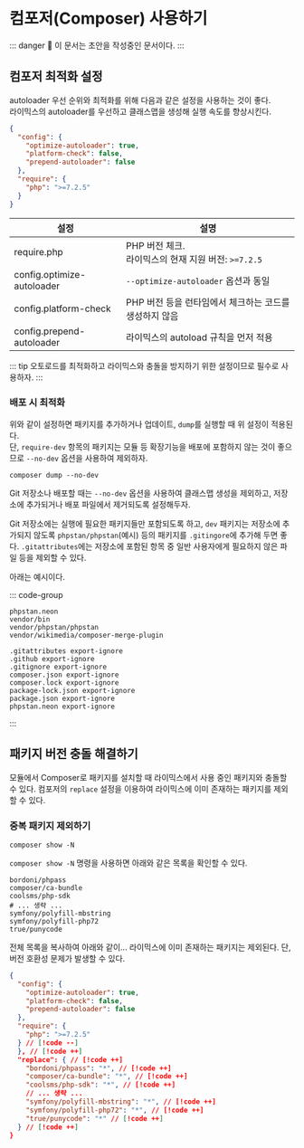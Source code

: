 # 컴포저(Composer) 사용하기

::: danger
🚧 이 문서는 초안을 작성중인 문서이다.
:::

## 컴포저 최적화 설정 <Badge type="danger" text="🚧 초안 작성중" />

autoloader 우선 순위와 최적화를 위해 다음과 같은 설정을 사용하는 것이 좋다.  
라이믹스의 autoloader를 우선하고 클래스맵을 생성해 실행 속도를 향상시킨다.

```json
{
  "config": {
    "optimize-autoloader": true,
    "platform-check": false,
    "prepend-autoloader": false
  },
  "require": {
    "php": ">=7.2.5"
  }
}
```

| 설정                       | 설명                                                   |
| -------------------------- | ------------------------------------------------------ |
| require.php                | PHP 버전 체크.<br>라이믹스의 현재 지원 버전: `>=7.2.5` |
| config.optimize-autoloader | `--optimize-autoloader` 옵션과 동일                    |
| config.platform-check      | PHP 버전 등을 런타임에서 체크하는 코드를 생성하지 않음 |
| config.prepend-autoloader  | 라이믹스의 autoload 규칙을 먼저 적용                   |

::: tip
오토로드를 최적화하고 라이믹스와 충돌을 방지하기 위한 설정이므로 필수로 사용하자.
:::

### 배포 시 최적화

위와 같이 설정하면 패키지를 추가하거나 업데이트, `dump`를 실행할 때 위 설정이 적용된다.  
단, `require-dev` 항목의 패키지는 모듈 등 확장기능을 배포에 포함하지 않는 것이 좋으므로 `--no-dev` 옵션을 사용하여 제외하자.

```shell
composer dump --no-dev
```

Git 저장소나 배포할 때는 `--no-dev` 옵션을 사용하여 클래스맵 생성을 제외하고, 저장소에 추가되거나 배포 파일에서 제거되도록 설정해두자.

Git 저장소에는 실행에 필요한 패키지들만 포함되도록 하고, `dev` 패키지는 저장소에 추가되지 않도록 `phpstan/phpstan`(예시) 등의 패키지를 `.gitingore`에 추가해 두면 좋다. `.gitattributes`에는 저장소에 포함된 항목 중 일반 사용자에게 필요하지 않은 파일 등을 제외할 수 있다.

아래는 예시이다.

::: code-group

```[.gitignore]
phpstan.neon
vendor/bin
vendor/phpstan/phpstan
vendor/wikimedia/composer-merge-plugin
```

```[.gitattributes]
.gitattributes export-ignore
.github export-ignore
.gitignore export-ignore
composer.json export-ignore
composer.lock export-ignore
package-lock.json export-ignore
package.json export-ignore
phpstan.neon export-ignore

```

:::

## 패키지 버전 충돌 해결하기 <Badge type="danger" text="🚧 초안 작성중" />

모듈에서 Composer로 패키지를 설치할 때 라이믹스에서 사용 중인 패키지와 충돌할 수 있다.
컴포저의 `replace` 설정을 이용하여 라이믹스에 이미 존재하는 패키지를 제외할 수 있다.

### 중복 패키지 제외하기

```shell
composer show -N
```

`composer show -N` 명령을 사용하면 아래와 같은 목록을 확인할 수 있다.

```shell
bordoni/phpass
composer/ca-bundle
coolsms/php-sdk
# ... 생략 ...
symfony/polyfill-mbstring
symfony/polyfill-php72
true/punycode
```

전체 목록을 복사하여 아래와 같이... 라이믹스에 이미 존재하는 패키지는 제외된다.
단, 버전 호환성 문제가 발생할 수 있다.

```json
{
  "config": {
    "optimize-autoloader": true,
    "platform-check": false,
    "prepend-autoloader": false
  },
  "require": {
    "php": ">=7.2.5"
  } // [!code --]
  }, // [!code ++]
  "replace": { // [!code ++]
    "bordoni/phpass": "*", // [!code ++]
    "composer/ca-bundle": "*", // [!code ++]
    "coolsms/php-sdk": "*", // [!code ++]
    // ... 생략 ...
    "symfony/polyfill-mbstring": "*", // [!code ++]
    "symfony/polyfill-php72": "*", // [!code ++]
    "true/punycode": "*" // [!code ++]
  } // [!code ++]
}
```
